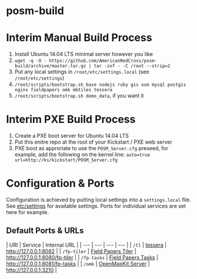 # posm-build

Interim Manual Build Process
============================

 1. Install Ubuntu 14.04 LTS minimal server however you like
 2.  `wget -q -O - https://github.com/AmericanRedCross/posm-build/archive/master.tar.gz | tar -zxf - -C /root --strip=2`
 3. Put any local settings in `/root/etc/settings.local` (see `/root/etc/settings`)
 4. `/root/scripts/bootstrap.sh base nodejs ruby gis osm mysql postgis nginx fieldpapers omk mbtiles tessera`
 5. `/root/scripts/bootstrap.sh demo_data`, if you want it

Interim PXE Build Process
=========================

 1. Create a PXE boot server for Ubuntu 14.04 LTS
 2. Put this enitre repo at the root of your Kickstart / PXE web server
 3. PXE boot as approriate to use the `POSM_Server.cfg` preseed, for example, add the following on the kernel line: `auto=true url=http://ks/kickstart/POSM_Server.cfg`

Configuration & Ports
=====================

Configuration is achieved by putting local settings into a `settings.local` file. See [etc/settings](kickstart/etc/settings) for available settings.  Ports for individual services are set here for example.

Default Ports & URLs
--------------------

| URI | Service | Internal URL |
| --- | --- | --- | --- |
| `/tl` | [tessera](https://github.com/mojodna/tessera) | http://127.0.0.1:8082 |
| `/fp-tiler` | [Field Papers Tiler](https://github.com/fieldpapers/fp-tiler) | http://127.0.0.1:8080/fp-tiler |
| `/fp-tasks` | [Field Papers Tasks](https://github.com/fieldpapers/fp-tasks) | http://127.0.0.1:8081/fp-tasks |
| `/omk` | [OpenMapKit Server](https://github.com/AmericanRedCross/OpenMapKitServer) | http://127.0.0.1:3210 |
